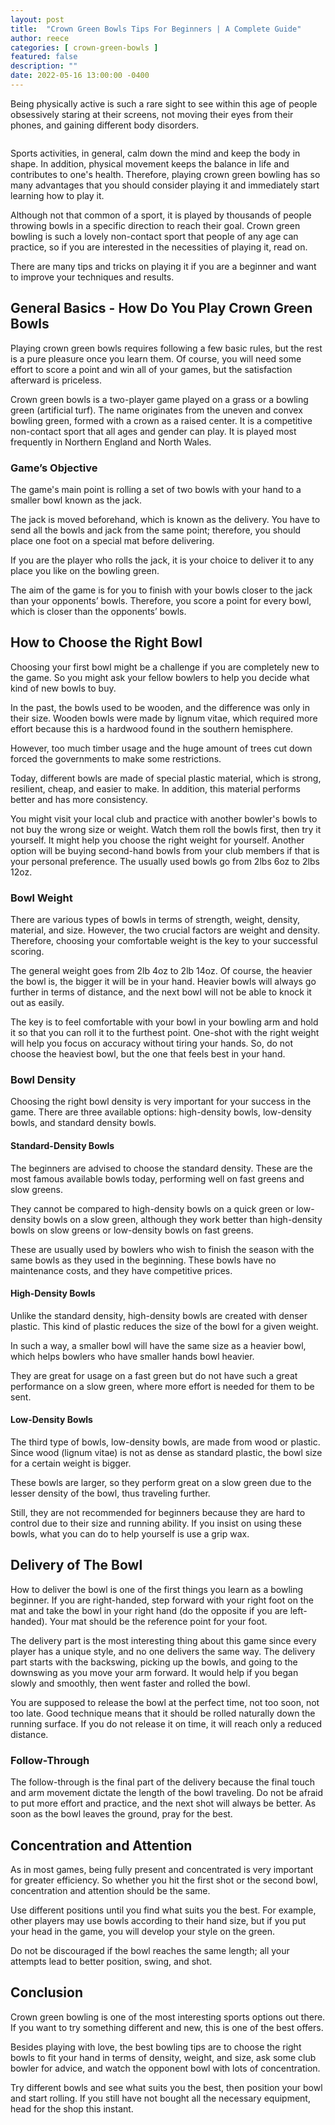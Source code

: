 ```yaml
---
layout: post
title:  "Crown Green Bowls Tips For Beginners | A Complete Guide"
author: reece
categories: [ crown-green-bowls ]
featured: false
description: ""
date: 2022-05-16 13:00:00 -0400
---
```

    

<!-- wp:paragraph -->
<p xmlns="http://www.w3.org/1999/xhtml">Being physically active is such a rare sight to see within this age of people obsessively staring at their screens, not moving their eyes from their phones, and gaining different body disorders. </p>
<!-- /wp:paragraph -->

<!-- wp:image {"id":1054,"sizeSlug":"full","linkDestination":"none"} -->
<figure class="wp-block-image size-full"><img src="/img/posts/Crown-Green-Bowls-Tips-For-Beginners.jpg" alt="" class="wp-image-1054"/></figure>
<!-- /wp:image -->

<!-- wp:paragraph -->
<p>Sports activities, in general, calm down the mind and keep the body in shape. In addition, physical movement keeps the balance in life and contributes to one's health. Therefore, playing crown green bowling has so many advantages that you should consider playing it and immediately start learning how to play it.</p>
<!-- /wp:paragraph -->

<!-- wp:paragraph -->
<p>Although not that common of a sport, it is played by thousands of people throwing bowls in a specific direction to reach their goal. Crown green bowling is such a lovely non-contact sport that people of any age can practice, so if you are interested in the necessities of playing it, read on.</p>
<!-- /wp:paragraph -->

<!-- wp:paragraph -->
<p>There are many tips and tricks on playing it if you are a beginner and want to improve your techniques and results.</p>
<!-- /wp:paragraph -->

<!-- wp:heading -->
<h2><strong>General Basics - How Do You Play Crown Green Bowls</strong></h2>
<!-- /wp:heading -->

<!-- wp:paragraph -->
<p>Playing crown green bowls requires following a few basic rules, but the rest is a pure pleasure once you learn them. Of course, you will need some effort to score a point and win all of your games, but the satisfaction afterward is priceless.</p>
<!-- /wp:paragraph -->

<!-- wp:paragraph -->
<p>Crown green bowls is a two-player game played on a grass or a bowling green (artificial turf). The name originates from the uneven and convex bowling green, formed with a crown as a raised center. It is a competitive non-contact sport that all ages and gender can play. It is played most frequently in Northern England and North Wales.</p>
<!-- /wp:paragraph -->

<!-- wp:heading {"level":3} -->
<h3><strong>Game’s Objective</strong></h3>
<!-- /wp:heading -->

<!-- wp:paragraph -->
<p>The game's main point is rolling a set of two bowls with your hand to a smaller bowl known as the jack.</p>
<!-- /wp:paragraph -->

<!-- wp:paragraph -->
<p>The jack is moved beforehand, which is known as the delivery. You have to send all the bowls and jack from the same point; therefore, you should place one foot on a special mat before delivering.</p>
<!-- /wp:paragraph -->

<!-- wp:paragraph -->
<p>If you are the player who rolls the jack, it is your choice to deliver it to any place you like on the bowling green. </p>
<!-- /wp:paragraph -->

<!-- wp:paragraph -->
<p>The aim of the game is for you to finish with your bowls closer to the jack than your opponents’ bowls. Therefore, you score a point for every bowl, which is closer than the opponents’ bowls.</p>
<!-- /wp:paragraph -->

<!-- wp:heading -->
<h2><strong>How to Choose the Right Bowl</strong></h2>
<!-- /wp:heading -->

<!-- wp:paragraph -->
<p>Choosing your first bowl might be a challenge if you are completely new to the game. So you might ask your fellow bowlers to help you decide what kind of new bowls to buy.</p>
<!-- /wp:paragraph -->

<!-- wp:paragraph -->
<p>In the past, the bowls used to be wooden, and the difference was only in their size. Wooden bowls were made by lignum vitae, which required more effort because this is a hardwood found in the southern hemisphere.</p>
<!-- /wp:paragraph -->

<!-- wp:paragraph -->
<p>However, too much timber usage and the huge amount of trees cut down forced the governments to make some restrictions.</p>
<!-- /wp:paragraph -->

<!-- wp:paragraph -->
<p>Today, different bowls are made of special plastic material, which is strong, resilient, cheap, and easier to make. In addition, this material performs better and has more consistency.</p>
<!-- /wp:paragraph -->

<!-- wp:paragraph -->
<p>You might visit your local club and practice with another bowler's bowls to not buy the wrong size or weight. Watch them roll the bowls first, then try it yourself. It might help you choose the right weight for yourself. Another option will be buying second-hand bowls from your club members if that is your personal preference. The usually used bowls go from 2lbs 6oz to 2lbs 12oz.</p>
<!-- /wp:paragraph -->

<!-- wp:heading {"level":3} -->
<h3><strong>Bowl Weight</strong></h3>
<!-- /wp:heading -->

<!-- wp:paragraph -->
<p>There are various types of bowls in terms of strength, weight, density, material, and size. However, the two crucial factors are weight and density. Therefore, choosing your comfortable weight is the key to your successful scoring.</p>
<!-- /wp:paragraph -->

<!-- wp:paragraph -->
<p>The general weight goes from 2lb 4oz to 2lb 14oz. Of course, the heavier the bowl is, the bigger it will be in your hand. Heavier bowls will always go further in terms of distance, and the next bowl will not be able to knock it out as easily.</p>
<!-- /wp:paragraph -->

<!-- wp:paragraph -->
<p>The key is to feel comfortable with your bowl in your bowling arm and hold it so that you can roll it to the furthest point. One-shot with the right weight will help you focus on accuracy without tiring your hands. So, do not choose the heaviest bowl, but the one that feels best in your hand.</p>
<!-- /wp:paragraph -->

<!-- wp:block {"ref":1320} /-->

<!-- wp:heading {"level":3} -->
<h3><strong>Bowl Density</strong></h3>
<!-- /wp:heading -->

<!-- wp:paragraph -->
<p>Choosing the right bowl density is very important for your success in the game. There are three available options: high-density bowls, low-density bowls, and standard density bowls.</p>
<!-- /wp:paragraph -->

<!-- wp:heading {"level":4} -->
<h4><strong>Standard-Density Bowls</strong></h4>
<!-- /wp:heading -->

<!-- wp:paragraph -->
<p>The beginners are advised to choose the standard density. These are the most famous available bowls today, performing well on fast greens and slow greens.</p>
<!-- /wp:paragraph -->

<!-- wp:paragraph -->
<p>They cannot be compared to high-density bowls on a quick green or low-density bowls on a slow green, although they work better than high-density bowls on slow greens or low-density bowls on fast greens. </p>
<!-- /wp:paragraph -->

<!-- wp:paragraph -->
<p>These are usually used by bowlers who wish to finish the season with the same bowls as they used in the beginning. These bowls have no maintenance costs, and they have competitive prices.</p>
<!-- /wp:paragraph -->

<!-- wp:heading {"level":4} -->
<h4><strong>High-Density Bowls</strong></h4>
<!-- /wp:heading -->

<!-- wp:paragraph -->
<p>Unlike the standard density, high-density bowls are created with denser plastic. This kind of plastic reduces the size of the bowl for a given weight. </p>
<!-- /wp:paragraph -->

<!-- wp:paragraph -->
<p>In such a way, a smaller bowl will have the same size as a heavier bowl, which helps bowlers who have smaller hands bowl heavier. </p>
<!-- /wp:paragraph -->

<!-- wp:paragraph -->
<p>They are great for usage on a fast green but do not have such a great performance on a slow green, where more effort is needed for them to be sent.</p>
<!-- /wp:paragraph -->

<!-- wp:heading {"level":4} -->
<h4><strong>Low-Density Bowls</strong></h4>
<!-- /wp:heading -->

<!-- wp:paragraph -->
<p>The third type of bowls, low-density bowls, are made from wood or plastic. Since wood (lignum vitae) is not as dense as standard plastic, the bowl size for a certain weight is bigger. </p>
<!-- /wp:paragraph -->

<!-- wp:paragraph -->
<p>These bowls are larger, so they perform great on a slow green due to the lesser density of the bowl, thus traveling further.</p>
<!-- /wp:paragraph -->

<!-- wp:paragraph -->
<p>Still, they are not recommended for beginners because they are hard to control due to their size and running ability. If you insist on using these bowls, what you can do to help yourself is use a grip wax.</p>
<!-- /wp:paragraph -->

<!-- wp:heading -->
<h2><strong>Delivery of The Bowl</strong></h2>
<!-- /wp:heading -->

<!-- wp:paragraph -->
<p>How to deliver the bowl is one of the first things you learn as a bowling beginner. If you are right-handed, step forward with your right foot on the mat and take the bowl in your right hand (do the opposite if you are left-handed). Your mat should be the reference point for your foot.</p>
<!-- /wp:paragraph -->

<!-- wp:paragraph -->
<p>The delivery part is the most interesting thing about this game since every player has a unique style, and no one delivers the same way. The delivery part starts with the backswing, picking up the bowls, and going to the downswing as you move your arm forward. It would help if you began slowly and smoothly, then went faster and rolled the bowl.</p>
<!-- /wp:paragraph -->

<!-- wp:paragraph -->
<p>You are supposed to release the bowl at the perfect time, not too soon, not too late. Good technique means that it should be rolled naturally down the running surface. If you do not release it on time, it will reach only a reduced distance.</p>
<!-- /wp:paragraph -->

<!-- wp:heading {"level":3} -->
<h3><strong>Follow-Through</strong></h3>
<!-- /wp:heading -->

<!-- wp:paragraph -->
<p>The follow-through is the final part of the delivery because the final touch and arm movement dictate the length of the bowl traveling. Do not be afraid to put more effort and practice, and the next shot will always be better. As soon as the bowl leaves the ground, pray for the best.</p>
<!-- /wp:paragraph -->

<!-- wp:heading -->
<h2><strong>Concentration and Attention</strong></h2>
<!-- /wp:heading -->

<!-- wp:paragraph -->
<p>As in most games, being fully present and concentrated is very important for greater efficiency. So whether you hit the first shot or the second bowl, concentration and attention should be the same.</p>
<!-- /wp:paragraph -->

<!-- wp:paragraph -->
<p>Use different positions until you find what suits you the best. For example, other players may use bowls according to their hand size, but if you put your head in the game, you will develop your style on the green.</p>
<!-- /wp:paragraph -->

<!-- wp:paragraph -->
<p>Do not be discouraged if the bowl reaches the same length; all your attempts lead to better position, swing, and shot.</p>
<!-- /wp:paragraph -->

<!-- wp:heading -->
<h2><strong>Conclusion</strong></h2>
<!-- /wp:heading -->

<!-- wp:paragraph -->
<p>Crown green bowling is one of the most interesting sports options out there. If you want to try something different and new, this is one of the best offers.</p>
<!-- /wp:paragraph -->

<!-- wp:paragraph -->
<p>Besides playing with love, the best bowling tips are to choose the right bowls to fit your hand in terms of density, weight, and size, ask some club bowler for advice, and watch the opponent bowl with lots of concentration.</p>
<!-- /wp:paragraph -->

<!-- wp:paragraph -->
<p>Try different bowls and see what suits you the best, then position your bowl and start rolling. If you still have not bought all the necessary equipment, head for the shop this instant.</p>
<!-- /wp:paragraph -->
    